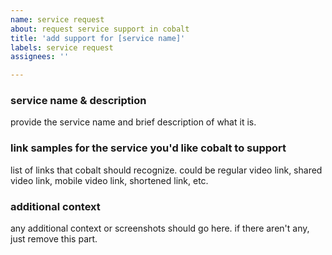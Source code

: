 ```yaml
---
name: service request
about: request service support in cobalt
title: 'add support for [service name]'
labels: service request
assignees: ''

---
```


### service name & description
provide the service name and brief description of what it is.

### link samples for the service you'd like cobalt to support
list of links that cobalt should recognize. 
could be regular video link, shared video link, mobile video link, shortened link, etc.

### additional context
any additional context or screenshots should go here. if there aren't any, just remove this part.
